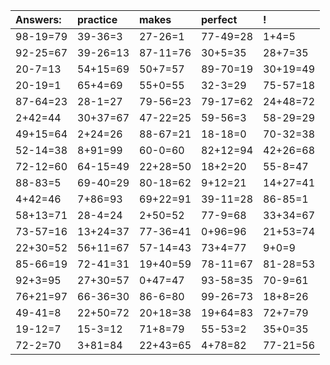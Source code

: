 | Answers: | practice | makes | perfect | ! |
| :--- | :--- | :--- | :--- | :--- |
| 98-19=79 | 39-36=3 | 27-26=1 | 77-49=28 | 1+4=5 | 
| 92-25=67 | 39-26=13 | 87-11=76 | 30+5=35 | 28+7=35 | 
| 20-7=13 | 54+15=69 | 50+7=57 | 89-70=19 | 30+19=49 | 
| 20-19=1 | 65+4=69 | 55+0=55 | 32-3=29 | 75-57=18 | 
| 87-64=23 | 28-1=27 | 79-56=23 | 79-17=62 | 24+48=72 | 
| 2+42=44 | 30+37=67 | 47-22=25 | 59-56=3 | 58-29=29 | 
| 49+15=64 | 2+24=26 | 88-67=21 | 18-18=0 | 70-32=38 | 
| 52-14=38 | 8+91=99 | 60-0=60 | 82+12=94 | 42+26=68 | 
| 72-12=60 | 64-15=49 | 22+28=50 | 18+2=20 | 55-8=47 | 
| 88-83=5 | 69-40=29 | 80-18=62 | 9+12=21 | 14+27=41 | 
| 4+42=46 | 7+86=93 | 69+22=91 | 39-11=28 | 86-85=1 | 
| 58+13=71 | 28-4=24 | 2+50=52 | 77-9=68 | 33+34=67 | 
| 73-57=16 | 13+24=37 | 77-36=41 | 0+96=96 | 21+53=74 | 
| 22+30=52 | 56+11=67 | 57-14=43 | 73+4=77 | 9+0=9 | 
| 85-66=19 | 72-41=31 | 19+40=59 | 78-11=67 | 81-28=53 | 
| 92+3=95 | 27+30=57 | 0+47=47 | 93-58=35 | 70-9=61 | 
| 76+21=97 | 66-36=30 | 86-6=80 | 99-26=73 | 18+8=26 | 
| 49-41=8 | 22+50=72 | 20+18=38 | 19+64=83 | 72+7=79 | 
| 19-12=7 | 15-3=12 | 71+8=79 | 55-53=2 | 35+0=35 | 
| 72-2=70 | 3+81=84 | 22+43=65 | 4+78=82 | 77-21=56 | 
